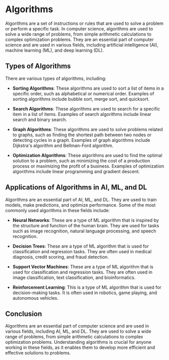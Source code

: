 # Algorithms

Algorithms are a set of instructions or rules that are used to solve a problem or perform a specific task. In computer science, algorithms are used to solve a wide range of problems, from simple arithmetic calculations to complex optimization problems. They are an essential part of computer science and are used in various fields, including artificial intelligence (AI), machine learning (ML), and deep learning (DL).

## Types of Algorithms

There are various types of algorithms, including:

- **Sorting Algorithms**: These algorithms are used to sort a list of items in a specific order, such as alphabetical or numerical order. Examples of sorting algorithms include bubble sort, merge sort, and quicksort.

- **Search Algorithms**: These algorithms are used to search for a specific item in a list of items. Examples of search algorithms include linear search and binary search.

- **Graph Algorithms**: These algorithms are used to solve problems related to graphs, such as finding the shortest path between two nodes or detecting cycles in a graph. Examples of graph algorithms include Dijkstra's algorithm and Bellman-Ford algorithm.

- **Optimization Algorithms**: These algorithms are used to find the optimal solution to a problem, such as minimizing the cost of a production process or maximizing the profit of a business. Examples of optimization algorithms include linear programming and gradient descent.

## Applications of Algorithms in AI, ML, and DL

Algorithms are an essential part of AI, ML, and DL. They are used to train models, make predictions, and optimize performance. Some of the most commonly used algorithms in these fields include:

- **Neural Networks**: These are a type of ML algorithm that is inspired by the structure and function of the human brain. They are used for tasks such as image recognition, natural language processing, and speech recognition.

- **Decision Trees**: These are a type of ML algorithm that is used for classification and regression tasks. They are often used in medical diagnosis, credit scoring, and fraud detection.

- **Support Vector Machines**: These are a type of ML algorithm that is used for classification and regression tasks. They are often used in image classification, text classification, and bioinformatics.

- **Reinforcement Learning**: This is a type of ML algorithm that is used for decision-making tasks. It is often used in robotics, game playing, and autonomous vehicles.

## Conclusion

Algorithms are an essential part of computer science and are used in various fields, including AI, ML, and DL. They are used to solve a wide range of problems, from simple arithmetic calculations to complex optimization problems. Understanding algorithms is crucial for anyone working in these fields, as it enables them to develop more efficient and effective solutions to problems.
